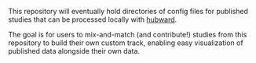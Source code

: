 This repository will eventually hold directories of config files for published
studies that can be processed locally with
[hubward](https://github.com/daler/hubward).

The goal is for users to mix-and-match (and contribute!) studies from this
repository to build their own custom track, enabling easy visualization of
published data alongside their own data.
